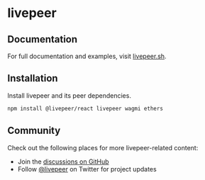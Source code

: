 # livepeer

## Documentation

For full documentation and examples, visit [livepeer.sh](https://livepeer.sh).

## Installation

Install livepeer and its peer dependencies.

```bash
npm install @livepeer/react livepeer wagmi ethers
```

## Community

Check out the following places for more livepeer-related content:

- Join the [discussions on GitHub](https://github.com/livepeer/livepeer.js/discussions)
- Follow [@livepeer](https://twitter.com/livepeer) on Twitter for project updates
